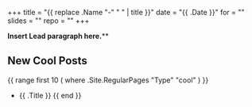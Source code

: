 +++
title = "{{ replace .Name "-" " " | title }}"
date = "{{ .Date }}"
for = ""
slides = ""
repo = ""
+++

**Insert Lead paragraph here.****

## New Cool Posts

{{ range first 10 ( where .Site.RegularPages "Type" "cool" ) }}
* {{ .Title }}
{{ end }}

